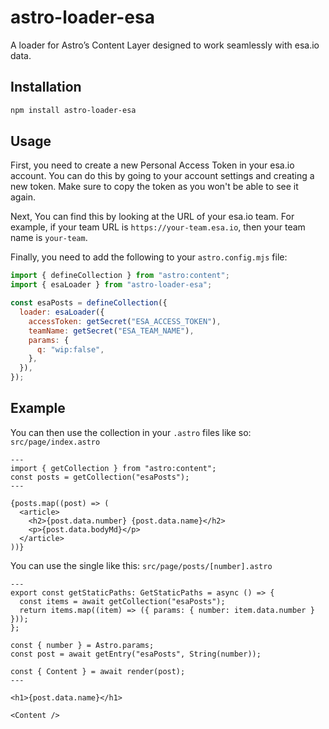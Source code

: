 # astro-loader-esa

A loader for Astro’s Content Layer designed to work seamlessly with esa.io data.

## Installation

```bash
npm install astro-loader-esa
```

## Usage

First, you need to create a new Personal Access Token in your esa.io account. You can do this by going to your account settings and creating a new token. Make sure to copy the token as you won't be able to see it again.

Next, You can find this by looking at the URL of your esa.io team. For example, if your team URL is `https://your-team.esa.io`, then your team name is `your-team`.

Finally, you need to add the following to your `astro.config.mjs` file:

```javascript
import { defineCollection } from "astro:content";
import { esaLoader } from "astro-loader-esa";

const esaPosts = defineCollection({
  loader: esaLoader({
    accessToken: getSecret("ESA_ACCESS_TOKEN"),
    teamName: getSecret("ESA_TEAM_NAME"),
    params: {
      q: "wip:false",
    },
  }),
});
```

## Example

You can then use the collection in your `.astro` files like so: `src/page/index.astro`

```astro
---
import { getCollection } from "astro:content";
const posts = getCollection("esaPosts");
---

{posts.map((post) => (
  <article>
    <h2>{post.data.number} {post.data.name}</h2>
    <p>{post.data.bodyMd}</p>
  </article>
))}
```

You can use the single like this: `src/page/posts/[number].astro`

```astro
---
export const getStaticPaths: GetStaticPaths = async () => {
  const items = await getCollection("esaPosts");
  return items.map((item) => ({ params: { number: item.data.number } }));
};

const { number } = Astro.params;
const post = await getEntry("esaPosts", String(number));

const { Content } = await render(post);
---

<h1>{post.data.name}</h1>

<Content />
```

